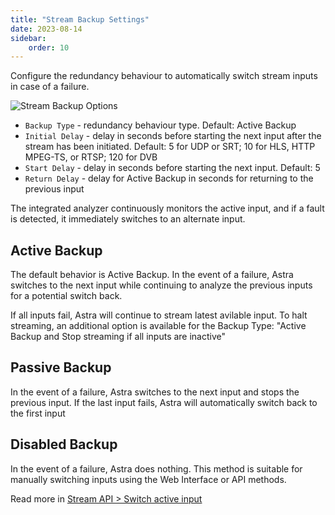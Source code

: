 ```yaml
---
title: "Stream Backup Settings"
date: 2023-08-14
sidebar:
    order: 10
---
```


Configure the redundancy behaviour to automatically switch stream inputs in case of a failure.

![Stream Backup Options](https://cdn.cesbo.com/help/astra/admin-guide/stream/backup.png)

- `Backup Type` - redundancy behaviour type. Default: Active Backup
- `Initial Delay` - delay in seconds before starting the next input after the stream has been initiated. Default: 5 for UDP or SRT; 10 for HLS, HTTP MPEG-TS, or RTSP; 120 for DVB
- `Start Delay` - delay in seconds before starting the next input. Default: 5
- `Return Delay` - delay for Active Backup in seconds for returning to the previous input

The integrated analyzer continuously monitors the active input, and if a fault is detected, it immediately switches to an alternate input.

## Active Backup

The default behavior is Active Backup. In the event of a failure, Astra switches to the next input while continuing to analyze the previous inputs for a potential switch back.

If all inputs fail, Astra will continue to stream latest avilable input. To halt streaming, an additional option is available for the Backup Type: "Active Backup and Stop streaming if all inputs are inactive"

## Passive Backup

In the event of a failure, Astra switches to the next input and stops the previous input. If the last input fails, Astra will automatically switch back to the first input

## Disabled Backup

In the event of a failure, Astra does nothing. This method is suitable for manually switching inputs using the Web Interface or API methods.

Read more in [Stream API > Switch active input](/astra/admin-guide/api/stream#switch-active-input)
